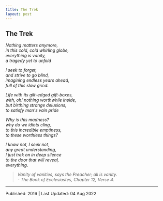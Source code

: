 ```yaml
---
title: The Trek
layout: post
---
```





##  The Trek


*Nothing matters anymore,<br>
in this cold, cold whirling globe,<br>
everything is vanity,<br>
a tragedy yet to unfold*

*I seek to forget,<br>
and strive to go blind,<br>
imagining endless years ahead,<br>
full of this slow grind.*

*Life with its gilt-edged gift-boxes,<br>
with, oh! nothing worthwhile inside,<br>
but birthing strange delusions,<br>
to satisfy man's vain pride*

*Why is this madness?<br>
why do we idiots cling,<br>
to this incredible emptiness,<br>
to these worthless things?*

*I know not, I seek not,<br>
any great understanding,<br>
I just trek on in deep silence<br>
to the door that will reveal,<br>
everything.*

> *Vanity of vanities, says the Preacher; all is vanity.<br> \- The Book of Ecclesiastes, Chapter 12, Verse 4.*  

---------------------

Published: 2016 \| Last Updated: 04 Aug 2022


